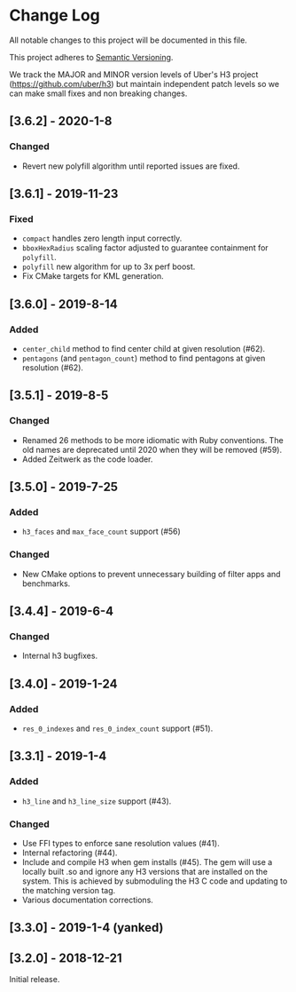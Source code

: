 # Change Log

All notable changes to this project will be documented in this file.

This project adheres to [Semantic Versioning](http://semver.org/).

We track the MAJOR and MINOR version levels of Uber's H3 project (https://github.com/uber/h3) but maintain independent patch levels so we can make small fixes and non breaking changes.

## [3.6.2] - 2020-1-8
### Changed
- Revert new polyfill algorithm until reported issues are fixed.

## [3.6.1] - 2019-11-23
### Fixed
- `compact` handles zero length input correctly.
- `bboxHexRadius` scaling factor adjusted to guarantee containment for `polyfill`.
- `polyfill` new algorithm for up to 3x perf boost.
- Fix CMake targets for KML generation.

## [3.6.0] - 2019-8-14
### Added
- `center_child` method to find center child at given resolution (#62).
- `pentagons` (and `pentagon_count`) method to find pentagons at given resolution (#62).

## [3.5.1] - 2019-8-5
### Changed
- Renamed 26 methods to be more idiomatic with Ruby conventions. The old names are deprecated until 2020 when they will be removed (#59).
- Added Zeitwerk as the code loader.

## [3.5.0] - 2019-7-25
### Added
- `h3_faces` and `max_face_count` support (#56)
### Changed
- New CMake options to prevent unnecessary building of filter apps and benchmarks.

## [3.4.4] - 2019-6-4
### Changed
- Internal h3 bugfixes.

## [3.4.0] - 2019-1-24
### Added
- `res_0_indexes` and `res_0_index_count` support (#51).

## [3.3.1] - 2019-1-4
### Added
- `h3_line` and `h3_line_size` support (#43).
### Changed
- Use FFI types to enforce sane resolution values (#41).
- Internal refactoring (#44).
- Include and compile H3 when gem installs (#45). The gem will use a locally built .so and ignore any H3 versions that are installed on the system. This is achieved by submoduling the H3 C code and updating to the matching version tag.
- Various documentation corrections.

## [3.3.0] - 2019-1-4 (yanked)

## [3.2.0] - 2018-12-21

Initial release.
